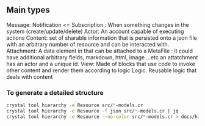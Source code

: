 
## Main types

Message:
Notification <= Subscription : When something changes in the system (create/update/delete)
Actor: An account capable of executing actions
Content: set of sharable information that is persisted onto a json file with an arbitrary number of resource and can be interacted with.
Attachment: A data element in that can be attached to a MetaFile : it could have additional arbitrary fields,  markdown, html, image ...etc an attatchment has an actor and a unique id.
View: Made of blocks that use code to invoke other content and render them according to logic
Logic: Reusable logic that deals with content


### To generate a detailed structure 

```bash
crystal tool hierarchy -e Resource src/*-models.cr
crystal tool hierarchy -e Resource -f json src/*-models.cr | jq
crystal tool hierarchy -e Resource --no-color src/*-models.cr > docs/hierarchy
```
